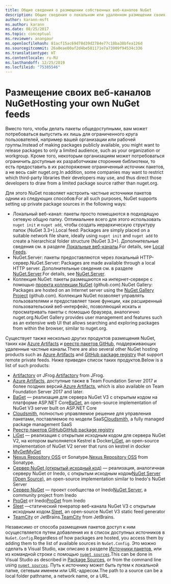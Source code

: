 ```yaml
---
title: Общие сведения о размещении собственных веб-каналов NuGet
description: Общие сведения о локальном или удаленном размещении своих веб-каналов пакетов NuGet или коллекций.
author: karann-msft
ms.author: karann
ms.date: 08/25/2017
ms.topic: conceptual
ms.reviewer: anangaur
ms.openlocfilehash: 81acf15ac69d78d39d2784e77c18ba38bfea126d
ms.sourcegitcommit: 26a8eae00af2d4be581171e7a73009f94534c336
ms.translationtype: HT
ms.contentlocale: ru-RU
ms.lasthandoff: 12/25/2019
ms.locfileid: "75385546"
---
```

# <a name="hosting-your-own-nuget-feeds"></a><span data-ttu-id="444bf-103">Размещение своих веб-каналов NuGet</span><span class="sxs-lookup"><span data-stu-id="444bf-103">Hosting your own NuGet feeds</span></span>

<span data-ttu-id="444bf-104">Вместо того, чтобы делать пакеты общедоступными, вам может потребоваться выпустить их лишь для ограниченного круга пользователей, например вашей организации или рабочей группы.</span><span class="sxs-lookup"><span data-stu-id="444bf-104">Instead of making packages publicly available, you might want to release packages to only a limited audience, such as your organization or workgroup.</span></span> <span data-ttu-id="444bf-105">Кроме того, некоторым организациям может потребоваться ограничить доступные их разработчикам сторонние библиотеки, то есть предоставить в их распоряжение ограниченный источник пакетов, а не весь сайт nuget.org.</span><span class="sxs-lookup"><span data-stu-id="444bf-105">In addition, some companies may want to restrict which third-party libraries their developers may use, and thus direct those developers to draw from a limited package source rather than nuget.org.</span></span>

<span data-ttu-id="444bf-106">Для этого NuGet позволяет настроить частные источники пакетов одним из следующих способов:</span><span class="sxs-lookup"><span data-stu-id="444bf-106">For all such purposes, NuGet supports setting up private package sources in the following ways:</span></span>

- <span data-ttu-id="444bf-107">Локальный веб-канал: пакеты просто помещаются в подходящую сетевую общую папку. Оптимальнее всего для этого использовать `nuget init` и `nuget add`, чтобы создать иерархическую структуру папок (NuGet 3.3+).</span><span class="sxs-lookup"><span data-stu-id="444bf-107">Local feed: Packages are simply placed on a suitable network file share, ideally using `nuget init` and `nuget add` to create a hierarchical folder structure (NuGet 3.3+).</span></span> <span data-ttu-id="444bf-108">Дополнительные сведения см. в разделе [Локальные веб-каналы](../hosting-packages/local-feeds.md).</span><span class="sxs-lookup"><span data-stu-id="444bf-108">For details, see [Local Feeds](../hosting-packages/local-feeds.md).</span></span>
- <span data-ttu-id="444bf-109">NuGet.Server: пакеты предоставляются через локальный HTTP-сервер.</span><span class="sxs-lookup"><span data-stu-id="444bf-109">NuGet.Server: Packages are made available through a local HTTP server.</span></span> <span data-ttu-id="444bf-110">Дополнительные сведения см. в разделе [NuGet.Server](../hosting-packages/nuget-server.md).</span><span class="sxs-lookup"><span data-stu-id="444bf-110">For details, see [NuGet.Server](../hosting-packages/nuget-server.md).</span></span>
- <span data-ttu-id="444bf-111">Коллекция NuGet: пакеты размещаются на интернет-сервере с помощью [проекта коллекции NuGet](https://github.com/NuGet/NuGetGallery#build-and-run-the-gallery-in-arbitrary-number-easy-steps) (github.com).</span><span class="sxs-lookup"><span data-stu-id="444bf-111">NuGet Gallery: Packages are hosted on an Internet server using the [NuGet Gallery Project](https://github.com/NuGet/NuGetGallery#build-and-run-the-gallery-in-arbitrary-number-easy-steps) (github.com).</span></span> <span data-ttu-id="444bf-112">Коллекция NuGet позволяет управлять пользователями и предоставляет такие функции, как расширенный пользовательский веб-интерфейс, позволяющий искать и просматривать пакеты с помощью браузера, аналогично nuget.org.</span><span class="sxs-lookup"><span data-stu-id="444bf-112">NuGet Gallery provides user management and features such as an extensive web UI that allows searching and exploring packages from within the browser, similar to nuget.org.</span></span>

<span data-ttu-id="444bf-113">Существует также несколько других продуктов размещения NuGet, таких как [Azure Artifacts](https://www.visualstudio.com/docs/package/nuget/publish) и [реестр пакетов GitHub](https://help.github.com/articles/configuring-nuget-for-use-with-github-package-registry), поддерживающих удаленные частные каналы.</span><span class="sxs-lookup"><span data-stu-id="444bf-113">There are also several other NuGet hosting products such as [Azure Artifacts](https://www.visualstudio.com/docs/package/nuget/publish) and [GitHub package registry](https://help.github.com/articles/configuring-nuget-for-use-with-github-package-registry) that support remote private feeds.</span></span> <span data-ttu-id="444bf-114">Ниже приведен список таких продуктов.</span><span class="sxs-lookup"><span data-stu-id="444bf-114">Below is a list of such products:</span></span>

- <span data-ttu-id="444bf-115">[Artifactory](https://www.jfrog.com/artifactory/) от JFrog.</span><span class="sxs-lookup"><span data-stu-id="444bf-115">[Artifactory](https://www.jfrog.com/artifactory/) from JFrog.</span></span>
- <span data-ttu-id="444bf-116">[Azure Artifacts](https://www.visualstudio.com/docs/package/nuget/publish), доступные также в Team Foundation Server 2017 и более поздних версий.</span><span class="sxs-lookup"><span data-stu-id="444bf-116">[Azure Artifacts](https://www.visualstudio.com/docs/package/nuget/publish), which is also available on Team Foundation Server 2017 and later.</span></span>
- <span data-ttu-id="444bf-117">[BaGet](https://github.com/loic-sharma/BaGet) — реализация для сервера NuGet V3 с открытым кодом на платформе ASP.NET Core</span><span class="sxs-lookup"><span data-stu-id="444bf-117">[BaGet](https://github.com/loic-sharma/BaGet), an open-source implementation of NuGet V3 server built on ASP.NET Core</span></span>
- <span data-ttu-id="444bf-118">[Cloudsmith](https://cloudsmith.io/l/nuget-feed/), полностью управляемое решение для управления пакетами, поставляемое по модели SaaS</span><span class="sxs-lookup"><span data-stu-id="444bf-118">[Cloudsmith](https://cloudsmith.io/l/nuget-feed/), a fully managed package management SaaS</span></span>
- [<span data-ttu-id="444bf-119">Реестр пакетов GitHub</span><span class="sxs-lookup"><span data-stu-id="444bf-119">GitHub package registry</span></span>](https://help.github.com/articles/configuring-nuget-for-use-with-github-package-registry)
- <span data-ttu-id="444bf-120">[LiGet](https://github.com/ai-traders/liget) — реализация с открытым исходным кодом для сервера NuGet V2, на котором выполняется Kestrel в Docker</span><span class="sxs-lookup"><span data-stu-id="444bf-120">[LiGet](https://github.com/ai-traders/liget), an open-source implementation of NuGet V2 server that runs on kestrel in docker</span></span>
- [<span data-ttu-id="444bf-121">MyGet</span><span class="sxs-lookup"><span data-stu-id="444bf-121">MyGet</span></span>](https://myget.org)
- <span data-ttu-id="444bf-122">[Nexus Repository OSS](https://www.sonatype.com/nexus-repository-oss) от Sonatype.</span><span class="sxs-lookup"><span data-stu-id="444bf-122">[Nexus Repository OSS](https://www.sonatype.com/nexus-repository-oss) from Sonatype.</span></span>
- <span data-ttu-id="444bf-123">[Сервер NuGet (открытый исходный код)](https://github.com/svenkle/nuget-server) — реализация, аналогичная серверу NuGet от Inedo, с открытым исходным кодом</span><span class="sxs-lookup"><span data-stu-id="444bf-123">[NuGet Server (Open Source)](https://github.com/svenkle/nuget-server), an open-source implementation similar to Inedo's NuGet Server</span></span>
- <span data-ttu-id="444bf-124">[Сервер NuGet](http://nugetserver.net/) — проект сообщества от Inedo</span><span class="sxs-lookup"><span data-stu-id="444bf-124">[NuGet Server](http://nugetserver.net/), a community project from Inedo</span></span>
- <span data-ttu-id="444bf-125">[ProGet](https://inedo.com/proget) от Inedo</span><span class="sxs-lookup"><span data-stu-id="444bf-125">[ProGet](https://inedo.com/proget) from Inedo</span></span>
- <span data-ttu-id="444bf-126">[Sleet](https://github.com/emgarten/sleet) —статический генератор веб-канала NuGet V3 с открытым исходным кодом.</span><span class="sxs-lookup"><span data-stu-id="444bf-126">[Sleet](https://github.com/emgarten/sleet), an open-source NuGet V3 static feed generator</span></span>
- <span data-ttu-id="444bf-127">[TeamCity](https://www.jetbrains.com/teamcity/) от JetBrains.</span><span class="sxs-lookup"><span data-stu-id="444bf-127">[TeamCity](https://www.jetbrains.com/teamcity/) from JetBrains.</span></span>

<span data-ttu-id="444bf-128">Независимо от способа размещения пакетов доступ к ним осуществляется путем добавления их в список доступных источников в `NuGet.Config`.</span><span class="sxs-lookup"><span data-stu-id="444bf-128">Regardless of how packages are hosted, you access them by adding them to the list of available sources in `NuGet.Config`.</span></span> <span data-ttu-id="444bf-129">Это можно сделать в Visual Studio, как описано в разделе [Источники пакетов](../consume-packages/install-use-packages-visual-studio.md#package-sources), или из командной строки с помощью [`nuget sources`](../reference/cli-reference/cli-ref-sources.md).</span><span class="sxs-lookup"><span data-stu-id="444bf-129">This can be done in Visual Studio as described in [Package Sources](../consume-packages/install-use-packages-visual-studio.md#package-sources), or from the command line using [`nuget sources`](../reference/cli-reference/cli-ref-sources.md).</span></span> <span data-ttu-id="444bf-130">Путь к источнику может быть путем к локальной папке, сетевым именем или URL-адресом.</span><span class="sxs-lookup"><span data-stu-id="444bf-130">The path to a source can be a local folder pathname, a network name, or a URL.</span></span>
